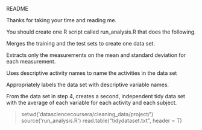 README

Thanks for taking your time and reading me.

You should create one R script called run_analysis.R that does the following. 

Merges the training and the test sets to create one data set.

Extracts only the measurements on the mean and standard deviation for each measurement. 

Uses descriptive activity names to name the activities in the data set

Appropriately labels the data set with descriptive variable names. 

From the data set in step 4, creates a second, independent tidy data set with the average of each variable for each activity and each subject.



> setwd('datasciencecoursera/cleaning_data/project/')
> source('run_analysis.R')
> read.table("tidydataset.txt", header = T)
